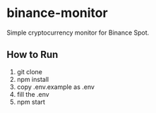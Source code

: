 # binance-monitor
Simple cryptocurrency monitor for Binance Spot.

## How to Run

1. git clone
2. npm install
3. copy .env.example as .env
4. fill the .env
5. npm start
